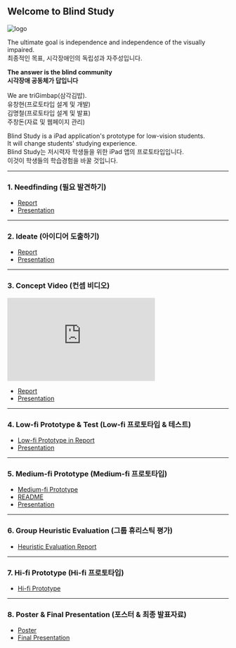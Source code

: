 ## Welcome to Blind Study

![logo](https://user-images.githubusercontent.com/19571160/49559057-ae31cf80-f950-11e8-93d9-74e36aa35694.png)

The ultimate goal is independence and independence of the visually impaired.  
최종적인 목표, 시각장애인의 독립성과 자주성입니다.  

__The answer is the blind community__  
__시각장애 공동체가 답입니다__  

We are triGimbap(삼각김밥).  
유창현(프로토타입 설계 및 개발)  
김명철(프로토타입 설계 및 발표)  
주창돈(자료 및 웹페이지 관리)  

Blind Study is a iPad application's prototype for low-vision students.  
It will change students' studying experience.  
Blind Study는 저시력자 학생들을 위한 iPad 앱의 프로토타입입니다.  
이것이 학생들의 학습경험을 바꿀 것입니다.  

---
### 1. Needfinding (필요 발견하기)

* [Report](https://drive.google.com/file/d/14IUmpwGb9MUTo2-zAVHfFM2Dm-k4xse_/view?usp=sharing)
* [Presentation](https://drive.google.com/file/d/1GEDcKHIbS8O-E7pHSRQSPAD0lTI4Qo8g/view?usp=sharing)

---
### 2. Ideate (아이디어 도출하기)

* [Report](https://drive.google.com/file/d/1iYP-txDhNsB7KAUR7Et8XJlNXMStI3of/view?usp=sharing)
* [Presentation](https://drive.google.com/file/d/1BFZS_dQoJCP88cQxhHAepM3G6OLRQv6a/view?usp=sharing)

---
### 3. Concept Video (컨셉 비디오)

<iframe width="336" height="189" src="https://www.youtube.com/embed/cLt7f8eR058" frameborder="0" allow="accelerometer; autoplay; encrypted-media; gyroscope; picture-in-picture" allowfullscreen></iframe>

* [Report](https://drive.google.com/file/d/1lp9U17iuXeSjrMjwJ-Cw-HJ9PTJSwXu9/view?usp=sharing)
* [Presentation](https://drive.google.com/file/d/1NrKUM2rZPNBNuVH6LdtE0zQdMI9gCr1q/view?usp=sharing)

---
### 4. Low-fi Prototype & Test (Low-fi 프로토타입 & 테스트)

* [Low-fi Prototype in Report](https://drive.google.com/file/d/1ShF1vlcqgfGPx5DYMQFibXQBwcec3mQ_/view?usp=sharing)
* [Presentation](https://drive.google.com/file/d/14i7sggBva1SVTE2kmNRQ_pmUkeeRlgIf/view?usp=sharing)

---
### 5. Medium-fi Prototype (Medium-fi 프로토타입)

* [Medium-fi Prototype](https://marvelapp.com/487fjb2)
* [README](https://drive.google.com/file/d/1_CDLuGSSWm2gqj4kOkR7eL2CS3lcTJA0/view?usp=sharing)
* [Presentation](https://drive.google.com/file/d/1vglpMw9GRR4Eqc1EDkT-pg5e0YR5lAjb/view?usp=sharing)

---
### 6. Group Heuristic Evaluation (그룹 휴리스틱 평가)

* [Heuristic Evaluation Report](https://drive.google.com/file/d/1805iUs1vf0MUZD-1kBxJ2q5ouDw3IzOE/view?usp=sharing)

---
### 7. Hi-fi Prototype (Hi-fi 프로토타입)

* [Hi-fi Prototype]()

---
### 8. Poster & Final Presentation (포스터 & 최종 발표자료)

* [Poster](https://drive.google.com/file/d/1vPpg_-d9mPL1JubDXhQsUs442j8HVjFG/view?usp=sharing)
* [Final Presentation](https://drive.google.com/file/d/1nuqDlnJRwopB93ULeZyrKLuY-YtNfjIa/view?usp=sharing)

